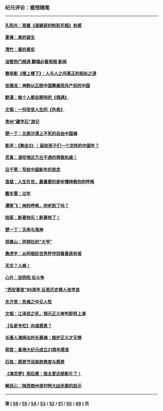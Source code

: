 ### 纪元评论：感悟随笔
---
#### [孔阳光：观看《淑颍家的粉彩花瓶》有感](../../pages/nsc1035/n13967929.md?04100330) 
#### [夏祷：美的诞生](../../pages/nsc1035/n13962321.md?04100330) 
#### [清竹：善的果实](../../pages/nsc1035/n13963980.md?04100330) 
#### [油管热门频道 翻墙必看视频 新闻](ok?04100330)
#### [微电影《楼上楼下》：人与人之间真正的相处之道](../../pages/nsc1035/n13944319.md?04100330) 
#### [张锡龙：神韵以正统中国舞展现共产前的中国](../../pages/nsc1035/n13939727.md?04100330) 
#### [默谨：每个人都会期待的《偶遇》](../../pages/nsc1035/n13939091.md?04100330) 
#### [文韬：一份改变人生的《外卖》](../../pages/nsc1035/n13931822.md?04100330) 
#### [贵州“藏字石”游记](../../pages/nsc1035/n13923310.md?04100330) 
#### [楚一丁：北美沙漠上不死的自由中国魂](../../pages/nsc1035/n13921879.md?04100330) 
#### [影评：《聚会3》｜留给孩子们一个怎样的中国年？](../../pages/nsc1035/n13919652.md?04100330) 
#### [觅真：请珍惜这万古不遇的得救机缘！](../../pages/nsc1035/n13917157.md?04100330) 
#### [吕千荣：写给中国新年的思念](../../pages/nsc1035/n13915103.md?04100330) 
#### [袁斌：人生在世，最重要的是听懂神救你的呼唤](../../pages/nsc1035/n13914636.md?04100330) 
#### [戴冬雪：过年](../../pages/nsc1035/n13913311.md?04100330) 
#### [谭笑飞：神的呼唤，你听到了吗？](../../pages/nsc1035/n13912603.md?04100330) 
#### [陆客：新春快乐！新春快了！](../../pages/nsc1035/n13911771.md?04100330) 
#### [楚一丁：天命与鬼神](../../pages/nsc1035/n13904371.md?04100330) 
#### [郑愚山：供销社的“大爷”](../../pages/nsc1035/n13904409.md?04100330) 
#### [惠虎宇：从阿根廷世界杯夺冠看善恶有报](../../pages/nsc1035/n13889438.md?04100330) 
#### [天灾？人祸！](../../pages/nsc1035/n13900104.md?04100330) 
#### [心升：说阴阳 论斗争](../../pages/nsc1035/n13885189.md?04100330) 
#### [“西安事变”86周年 反思历史罪人张学良](../../pages/nsc1035/n13882019.md?04100330) 
#### [东方觉：危难之中见人性](../../pages/nsc1035/n13881549.md?04100330) 
#### [文韬：江泽民之死，预示正义审判即将上演](../../pages/nsc1035/n13877698.md?04100330) 
#### [【名家专栏】向谁感恩？](../../pages/nsc1035/n13873797.md?04100330) 
#### [长春人演绎出的长春魂：维护正义才无惧](../../pages/nsc1035/n13871764.md?04100330) 
#### [郭君：香港大纪元成立21周年感言](../../pages/nsc1035/n13871269.md?04100330) 
#### [石铭：感恩节话慈悲救度与感恩](../../pages/nsc1035/n13869863.md?04100330) 
#### [《演员梦》观后感：我太爱这部影片了！](../../pages/nsc1035/n13866783.md?04100330) 
#### [解民心：陕西商州夜村特大凶杀案的启示](../../pages/nsc1035/n13865339.md?04100330) 

---
#### 第 [ [56](./56.md?04100330) / [55](./55.md?04100330) / [54](./54.md?04100330) / [53](./53.md?04100330) / [52](./52.md?04100330) / [51](./51.md?04100330) / [50](./50.md?04100330) / [49](./49.md?04100330) ] 页
